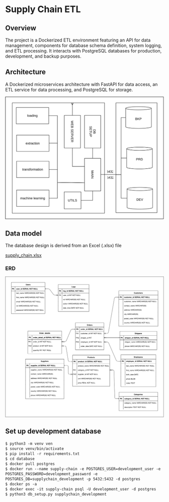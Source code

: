 # Supply Chain ETL

## Overview
The project is a Dockerized ETL environment featuring an API for data management, components for database schema definition, system logging, and ETL processing. It interacts with PostgreSQL databases for production, development, and backup purposes. 

## Architecture
A Dockerized microservices architecture with FastAPI for data access, an ETL service for data processing, and PostgreSQL for storage.

![Project Architecture](imgs/architecture.svg)

## Data model
The database design is derived from an Excel (.xlsx) file

[supply_chain.xlsx](database/files/supply_chain.xlsx)

### ERD
![Project Data model](imgs/data_model.svg)

## Set up development database
```
$ python3 -m venv ven
$ source venv/bin/activate
$ pip install -r requirements.txt
$ cd database
$ docker pull postgres
$ docker run --name supply-chain -e POSTGRES_USER=development_user -e POSTGRES_PASSWORD=development_password -e POSTGRES_DB=supplychain_development -p 5432:5432 -d postgres
$ docker ps -a
$ docker exec -it supply-chain psql -U development_user -d postgres
$ python3 db_setup.py supplychain_development
```